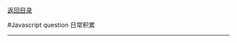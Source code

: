 <p>
    <a href="#" onclick="refreshContent('javascript')">返回目录</a>
</p>

#Javascript  question 日常积累 

---
